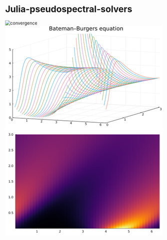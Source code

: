 # Julia-pseudospectral-solvers

![convergence](сonvergence_spectral_diff.png)
![fig](figure_BB.png)
![hm](heatmap_BB.png)
